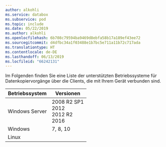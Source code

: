 ```yaml
---
author: alkohli
ms.service: databox
ms.subservice: pod
ms.topic: include
ms.date: 05/22/2019
ms.author: alkohli
ms.openlocfilehash: 6b708c79594ba9469d8ebfa58b17a189ef43ee72
ms.sourcegitcommit: d4dfbc34a1f03488e1b7bc5e711a11b72c717ada
ms.translationtype: HT
ms.contentlocale: de-DE
ms.lasthandoff: 06/13/2019
ms.locfileid: "66242131"
---
```

Im Folgenden finden Sie eine Liste der unterstützten Betriebssysteme für Datenkopiervorgänge über die Clients, die mit Ihrem Gerät verbunden sind.

| **Betriebssystem** | **Versionen** |
| --- | --- |
| Windows Server |2008 R2 SP1 <br> 2012 <br> 2012 R2 <br> 2016 |
| Windows |7, 8, 10 |
| Linux    |         |
